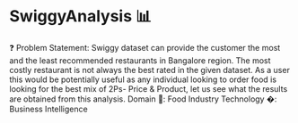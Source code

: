 # SwiggyAnalysis 📊
❓ Problem Statement:
Swiggy dataset can provide the customer the most and the least recommended restaurants in Bangalore region. The most costly restaurant is not always the best rated in the given dataset. As a user this would be potentially useful as any individual looking to order food is looking for the best mix of 2Ps- Price & Product, let us see what the results are obtained from this analysis.
Domain 🍲:
Food Industry
Technology �:
Business Intelligence
